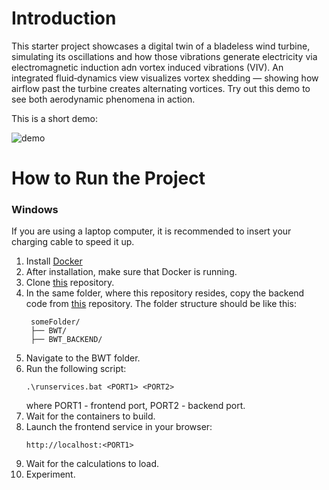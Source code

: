 # Introduction

This starter project showcases a digital twin of a bladeless wind turbine, simulating its oscillations and how those vibrations generate electricity via electromagnetic induction adn vortex induced vibrations (VIV). An integrated fluid‐dynamics view visualizes vortex shedding — showing how airflow past the turbine creates alternating vortices. Try out this demo to see both aerodynamic phenomena in action.

This is a short demo:

![demo](https://media2.giphy.com/media/v1.Y2lkPTc5MGI3NjExZTVjcm5iZXRmY2N6cnJmMGxtajZhdmNta2Y2MHVtZGprd3pmMHl5eiZlcD12MV9pbnRlcm5hbF9naWZfYnlfaWQmY3Q9Zw/tPJ1HNShtRuEeqDroU/giphy.gif)


# How to Run the Project

### Windows

If you are using a laptop computer, it is recommended to insert your charging cable to speed it up.

1. Install [Docker](https://www.docker.com/)
2. After installation, make sure that Docker is running.
3. Clone [this](https://github.com/adomas-vensas/BWT) repository.
4. In the same folder, where this repository resides, copy the backend code from [this](https://github.com/adomas-vensas/BWT_BACKEND) repository.
   The folder structure should be like this:
   ```
    someFolder/
    ├── BWT/
    ├── BWT_BACKEND/
   ```
6. Navigate to the BWT folder.
7. Run the following script:
   ```
   .\runservices.bat <PORT1> <PORT2>
   ```
   where PORT1 - frontend port, PORT2 - backend port.
8. Wait for the containers to build.
9. Launch the frontend service in your browser:
   ```
   http://localhost:<PORT1>
   ```
10. Wait for the calculations to load.
11. Experiment.

